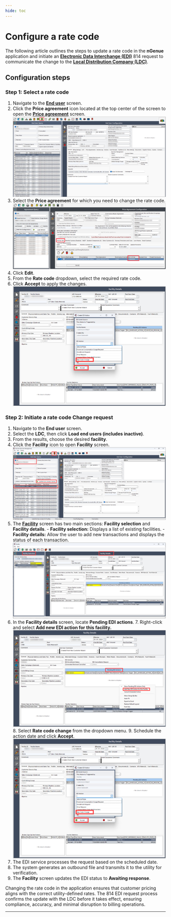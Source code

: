 ```yaml
---
hide: toc
---
```



# Configure a rate code

The following article outlines the steps to update a rate code in the **nGenue** application and initiate an [**Electronic Data Interchange (EDI)**](../../../index.md) 814 request to communicate the change to the [**Local Distribution Company (LDC)**](../../../../ldcs/ldcs_overview.md).

## Configuration steps

### Step 1: Select a rate code

1. Navigate to the [**End user**](../../../../getting_started/end_users/overview.md) screen.
2. Click the **Price agreement** icon located at the top center of the screen to open the [**Price agreement**](../../../../prospect_quote_engine/ldc_pricing_product_configuration.md) screen.
    ![price_agreement](../../../images/price_agreement_1.png)
3. Select the **Price agreement** for which you need to change the rate code.
![price_agreement](../../../images/price_agreement_screen.png)
4. Click **Edit**.  
5. From the **Rate code** dropdown, select the required rate code.  
6. Click **Accept** to apply the changes.
![rate_code](../../../images/rate_code.png)

### Step 2: Initiate a rate code Change request

1. Navigate to the **End user** screen.
2. Select the **LDC**, then click **Load end users (includes inactive)**.
3. From the results, choose the desired **facility**.
4. Click the **Facility** icon to open **Facility** screen.
![facility_icon](../../../images/facility_icon.png)
5. The [**Facility**](../../../../facility_management/overview.md) screen has two main sections: **Facility selection** and **Facility details**.
       - **Facility selection:** Displays a list of existing facilities.
       - **Facility details:** Allow the user to add new transactions and displays the status of each transaction.
    ![facility_screen](../../../images/facility_screen.png)
6. In the **Facility details** screen, locate **Pending EDI actions**. 
    7. Right-click and select **Add new EDI action for this facility.**
    ![pending_edi](../../../images/pending_edi_action.png)
    8. Select **Rate code change** from the dropdown menu.
    9. Schedule the action date and click **Accept**.
    ![rate_code](../../../images/rate_code.png)  
7. The EDI service processes the request based on the scheduled date.  
8. The system generates an outbound file and transmits it to the utility for verification.  
9. The **Facility** screen updates the EDI status to **Awaiting response**.

Changing the rate code in the application ensures that customer pricing aligns with the correct utility-defined rates. The 814 EDI request process confirms the update with the LDC before it takes effect, ensuring compliance, accuracy, and minimal disruption to billing operations.

---